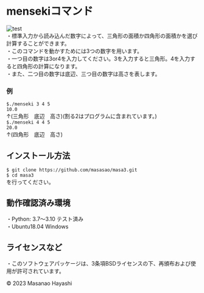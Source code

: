 # mensekiコマンド
![test](https://github.com/masasao/masa3/actions/workflows/test.yml/badge.svg)  
・標準入力から読み込んだ数字によって、三角形の面積か四角形の面積かを選び計算することができます。  
・このコマンドを動かすためには3つの数字を用います。  
・一つ目の数字は3or4を入力してください。3を入力すると三角形。4を入力すると四角形の計算になります。  
・また、二つ目の数字は底辺、三つ目の数字は高さを表します。

### 例
`$./menseki 3 4 5`  
`10.0`  
↑(三角形　底辺　高さ)(割る2はプログラムに含まれています。)  
`$./menseki 4 4 5`  
`20.0`  
↑(四角形　底辺　高さ)  

## インストール方法
`$ git clone https://github.com/masasao/masa3.git`  
`$ cd masa3`  
を行ってください。  
## 動作確認済み環境
・Python: 3.7〜3.10 テスト済み  
・Ubuntu18.04 Windows  
## ライセンスなど
・このソフトウェアパッケージは、3条項BSDライセンスの下、再頒布および使用が許可されています。  

© 2023 Masanao Hayashi
